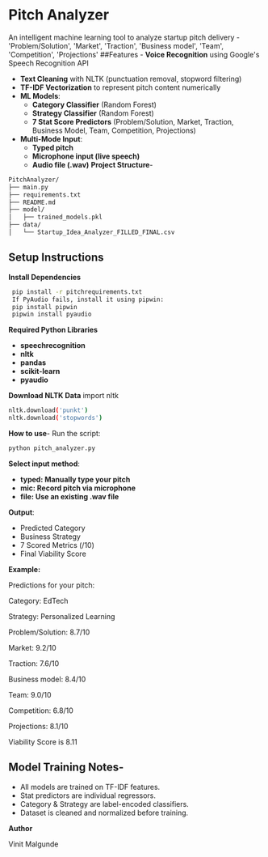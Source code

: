 # Pitch Analyzer 
An intelligent machine learning tool to analyze startup pitch delivery - 'Problem/Solution', 'Market', 'Traction', 'Business model', 'Team', 'Competition', 'Projections'
##Features -
**Voice Recognition** using Google's Speech Recognition API  
- **Text Cleaning** with NLTK (punctuation removal, stopword filtering)  
- **TF-IDF Vectorization** to represent pitch content numerically  
- **ML Models**:
  - **Category Classifier** (Random Forest)
  - **Strategy Classifier** (Random Forest)
  - **7 Stat Score Predictors** (Problem/Solution, Market, Traction, Business Model, Team, Competition, Projections)
- **Multi-Mode Input**:
  - **Typed pitch**
  - **Microphone input (live speech)**
  - **Audio file (.wav)**
**Project Structure**-
```bash
PitchAnalyzer/
├── main.py
├── requirements.txt
├── README.md
├── model/
│   ├── trained_models.pkl
├── data/
│   └── Startup_Idea_Analyzer_FILLED_FINAL.csv
```
## Setup Instructions

**Install Dependencies**
  ```bash
   pip install -r pitchrequirements.txt
   If PyAudio fails, install it using pipwin:
   pip install pipwin
   pipwin install pyaudio
  ```
**Required Python Libraries**
 - **speechrecognition**
 - **nltk**
 - **pandas**
 - **scikit-learn**
 - **pyaudio**

**Download NLTK Data**
import nltk
```bash
nltk.download('punkt')
nltk.download('stopwords')
```
**How to use**-
Run the script:
```bash
python pitch_analyzer.py
```
**Select input method**:
 - **typed: Manually type your pitch**
 - **mic: Record pitch via microphone**
 - **file: Use an existing .wav file**

**Output**:
- Predicted Category
- Business Strategy
- 7 Scored Metrics (/10)
- Final Viability Score

**Example:**
 
 Predictions for your pitch:
 
 Category: EdTech
 
 Strategy: Personalized Learning
 
 Problem/Solution: 8.7/10
 
 Market: 9.2/10
 
 Traction: 7.6/10
 
 Business model: 8.4/10
 
 Team: 9.0/10
 
 Competition: 6.8/10
 
 Projections: 8.1/10

 Viability Score is 8.11

## Model Training Notes-
- All models are trained on TF-IDF features.
- Stat predictors are individual regressors.
- Category & Strategy are label-encoded classifiers.
- Dataset is cleaned and normalized before training.

**Author**

Vinit Malgunde


